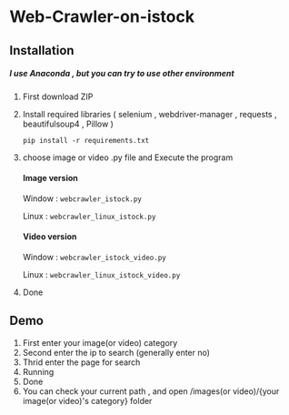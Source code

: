 # Web-Crawler-on-istock

## Installation
##### I use Anaconda , but you can try to use other environment
1. First download ZIP
2. Install required libraries ( selenium , webdriver-manager , requests , beautifulsoup4 , Pillow )

    `pip install -r requirements.txt`
    
3. choose image or video .py file and Execute the program

   #### Image version

      Window :  `webcrawler_istock.py` 
    
      Linux :   `webcrawler_linux_istock.py`
    
   #### Video version

      Window :  `webcrawler_istock_video.py` 
    
      Linux :   `webcrawler_linux_istock_video.py`
  
4. Done

## Demo

1. First enter your image(or video) category
2. Second enter the ip to search (generally enter no)
3. Thrid enter the page for search
4. Running
5. Done 
6. You can check your current path , and open /images(or video)/{your image(or video)'s category} folder
